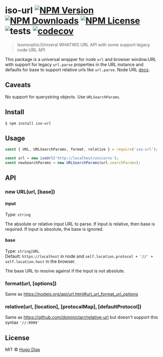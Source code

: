 # iso-url [![NPM Version](https://img.shields.io/npm/v/iso-url.svg)](https://www.npmjs.com/package/iso-url) [![NPM Downloads](https://img.shields.io/npm/dt/iso-url.svg)](https://www.npmjs.com/package/iso-url) [![NPM License](https://img.shields.io/npm/l/iso-url.svg)](https://www.npmjs.com/package/iso-url) ![tests](https://github.com/hugomrdias/iso-url/workflows/tests/badge.svg) [![codecov](https://codecov.io/gh/hugomrdias/iso-url/badge.svg?branch=master)](https://codecov.io/gh/hugomrdias/iso-url?branch=master)

> Isomorphic/Univeral WHATWG URL API with some support legacy node URL API

This package is a universal wrapper for node `url` and browser window.URL with support for legacy `url.parse` properties in the URL instance and defaults for base to support relative urls like `url.parse`. Node URL [docs](https://nodejs.org/docs/latest-v10.x/api/url.html#url_the_whatwg_url_api).

## Caveats

No support for querystring objects. Use `URLSearchParams`.

## Install

```
$ npm install iso-url
```

## Usage

```js
const { URL, URLSearchParams, format, relative } = require('iso-url');

const url = new isoUrl('http://localhost/unicorns');
const newSearchParams = new URLSearchParams(url.searchParams);
```

## API

### new URL(url, [base])

#### input

Type: `string`

The absolute or relative input URL to parse. If input is relative, then base is required. If input is absolute, the base is ignored.

#### base

Type: `string|URL`  
Default: `https://localhost` in node and `self.location.protocol + '//' + self.location.host` in the browser.

The base URL to resolve against if the input is not absolute.

### format(url, [options])

Same as https://nodejs.org/api/url.html#url_url_format_url_options

### relative(url, [location], [protocalMap], [defaultProtocol])

Same as https://github.com/dominictarr/relative-url but doesn't support this syntax `'//:9999'`

## License

MIT © [Hugo Dias](http://hugodias.me)
